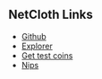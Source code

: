 
## NetCloth Links

* [Github](https://github.com/netcloth)
* [Explorer](https://explorer.netcloth.org/)
* [Get test coins](./get-started/testcoin.md)
* [Nips](https://github.com/netcloth/NIPs)